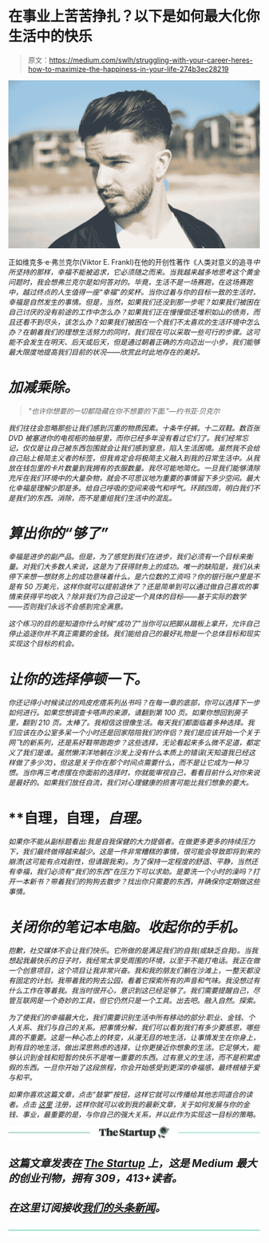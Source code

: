 # 在事业上苦苦挣扎？以下是如何最大化你生活中的快乐

> 原文：<https://medium.com/swlh/struggling-with-your-career-heres-how-to-maximize-the-happiness-in-your-life-274b3ec28219>

![](img/9ea5ce8e4ac75149b7bab3be1d3f7249.png)

正如维克多·e·弗兰克尔(Viktor E. Frankl)在他的开创性著作《人类对意义的追寻[](https://www.amazon.com/Mans-Search-Meaning-Viktor-Frankl/dp/080701429X/ref=sr_1_2?ie=UTF8&keywords=man%27s+search+for+meaning&qid=1521656906&sr=8-2)*中所坚持的那样，幸福不能被追求，它必须随之而来。当我越来越多地思考这个黄金问题时，我会想弗兰克尔是如何答对的。毕竟，生活不是一场赛跑，在这场赛跑中，越过终点的人生值得一座“幸福”的奖杯。当你过着与你的目标一致的生活时，幸福是自然发生的事情。但是，当然，如果我们还没到那一步呢？如果我们被困在自己讨厌的没有前途的工作中怎么办？如果我们正在慢慢偿还堆积如山的债务，而且还看不到尽头，该怎么办？如果我们被困在一个我们不太喜欢的生活环境中怎么办？在朝着我们的理想生活努力的同时，我们现在可以采取一些可行的步骤。这可能不会发生在明天、后天或后天，但是通过朝着正确的方向迈出一小步，我们能够最大限度地提高我们目前的状况——欣赏此时此地存在的美好。*

# ***加减乘除。***

> *"也许你想要的一切都隐藏在你不想要的下面."—约书亚·贝克尔*

*我们往往会忽略那些让我们感到沉重的物质因素。十条牛仔裤。十二双鞋。数百张 DVD 被塞进你的电视柜的抽屉里，而你已经多年没有看过它们了。我们经常忘记，仅仅是让自己被东西包围就会让我们感到窒息，陷入生活困境。虽然我不会给自己贴上极简主义者的标签，但我肯定会将极简主义融入到我的日常生活中。从我放在钱包里的卡片数量到我拥有的衣服数量。我尽可能地简化。一旦我们能够清除充斥在我们环境中的大量杂物，就会不可思议地为重要的事情留下多少空间。最大化幸福是理解少即是多。给自己呼吸的空间来吸气和呼气。环顾四周，明白我们不是我们的东西。消除，而不是重组我们生活中的混乱。*

# ***算出你的“够了”***

*幸福是进步的副产品。但是，为了感觉到我们在进步，我们必须有一个目标来衡量。对我们大多数人来说，这是为了获得财务上的成功。唯一的缺陷是，我们从未停下来想一想财务上的成功意味着什么。是六位数的工资吗？你的银行账户里是不是有 50 万美元，这样你就可以提前退休了？还是简单到可以通过做自己喜欢的事情来获得平均收入？除非我们为自己设定一个具体的目标——基于实际的数学——否则我们永远不会感到完全满意。*

*这个练习的目的是知道你什么时候“成功了”当你可以把脚从踏板上拿开，允许自己停止追逐你并不真正需要的金钱。我们能给自己的最好礼物是一个总体目标和现实实现这个目标的机会。*

# *让你的选择停顿一下。*

*你还记得小时候读过的鸡皮疙瘩系列丛书吗？在每一章的底部，你可以选择下一步如何进行。如果您想调查卡嗒声的来源，请翻到第 100 页。如果你想回到房子里，翻到 210 页。太棒了。我相信这很像生活。每天我们都面临着多种选择。我们应该在办公室多呆一个小时还是回家陪陪我们的伴侣？我们是应该开始一个关于网飞的新系列，还是系好鞋带跑跑步？这些选择，无论看起来多么微不足道，都定义了我们是谁。虽然懒洋洋地躺在沙发上没有什么本质上的错误(天知道我已经这样做了多少次)，但这是关于你在那个时间点需要什么，而不是让它成为一种习惯。当你再三考虑摆在你面前的选择时，你就能审视自己，看看目前什么对你来说是最好的。如果我们放任自流，我们对心理健康的损害可能比我们想象的要大。*

# ****自理，自理，*自理。***

*如果你不能从副标题看出:我是自我保健的大力提倡者。在做更多更多的持续压力下，我们最终做得越来越少。这是一件非常糟糕的事情，很可能会导致即将到来的崩溃(这可能有点戏剧性，但请跟我来)。为了保持一定程度的舒适、平静，当然还有幸福，我们必须有“我们的东西”在压力下可以求助。是要洗一个小时的澡吗？打开一本新书？带着我们的狗狗去散步？找出你只需要的东西，并确保你定期做这些事情。*

# *关闭你的笔记本电脑。收起你的手机。*

*抱歉，社交媒体不会让我们快乐。它所做的是满足我们的自我(或缺乏自我)。当我想起我最快乐的日子时，我经常太享受周围的环境，以至于不能打电话。我正在做一个创意项目，这个项目让我非常兴奋。我和我的朋友们躺在沙滩上，一整天都没有固定的计划。我带着我的狗去公园，看着它探索所有的声音和气味。我没想过有什么工作在等着我。我当时很开心，意识到这已经足够了。我们需要提醒自己，尽管互联网是一个奇妙的工具，但它仍然只是一个工具。出去吧。融入自然。探索。*

*为了使我们的幸福最大化，我们需要识别生活中所有移动的部分:职业、金钱、个人关系、我们与自己的关系。把事情分解，我们可以看到我们有多少要感恩，哪些真的不重要。这是一种心态上的转变，从漫无目的地生活，让事情发生在你身上，到有目的地生活，做出深思熟虑的选择，让你更接近你想象的生活。它足够大，能够认识到金钱和短暂的快乐不是唯一重要的东西。过有意义的生活，而不是积累虚假的东西。一旦你开始了这段旅程，你会开始感受到更深的幸福感，最终根植于爱与和平。*

*如果你喜欢这篇文章，点击“鼓掌”按钮，这样它就可以传播给其他志同道合的读者。点击 [*这里*](http://eepurl.com/c6wA3T) *注册，这样你就可以收到我的最新文章，关于如何发展与你的金钱、事业，最重要的是，与你自己的强大关系，并以此作为实现这一目标的策略。**

*[![](img/308a8d84fb9b2fab43d66c117fcc4bb4.png)](https://medium.com/swlh)*

## *这篇文章发表在 [The Startup](https://medium.com/swlh) 上，这是 Medium 最大的创业刊物，拥有 309，413+读者。*

## *在这里订阅接收[我们的头条新闻](http://growthsupply.com/the-startup-newsletter/)。*

*[![](img/b0164736ea17a63403e660de5dedf91a.png)](https://medium.com/swlh)*